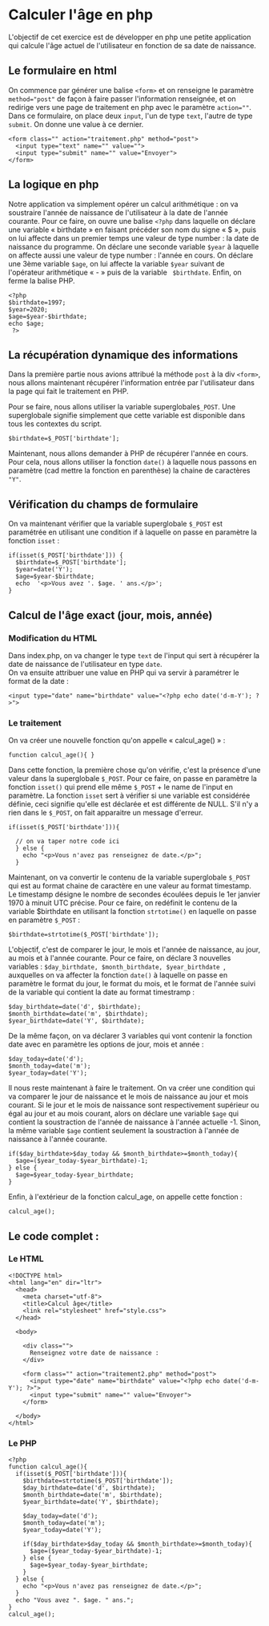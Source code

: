 # Calculer l'âge en php

L'objectif de cet exercice est de développer en php une petite application qui calcule l'âge actuel de l'utilisateur en fonction de sa date de naissance.


## Le formulaire en html

On commence par générer une balise ``` <form> ``` et on renseigne le paramètre ``` method="post" ``` de façon à faire passer l'information renseignée, et on redirige vers une page de traitement en php avec le paramètre ``` action="" ```. Dans ce formulaire, on place deux ``` input ```, l'un de type ``` text ```, l'autre de type ``` submit ```. On donne une value à ce dernier.


```
<form class="" action="traitement.php" method="post">
  <input type="text" name="" value="">
  <input type="submit" name="" value="Envoyer">
</form>
```

## La logique en php

Notre application va simplement opérer un calcul arithmétique : on va soustraire l'année de naissance de l'utilisateur à la date de l'année courante. Pour ce faire, on ouvre une balise ``` <?php ``` dans laquelle on déclare une variable « birthdate » en faisant précéder son nom du signe « $ », puis on lui affecte dans un premier temps une valeur de type number : la date de naissance du programme. On déclare une seconde variable ``` $year ``` à laquelle on affecte aussi une valeur de type number : l'année en cours. On déclare une 3ème variable ``` $age ```, on lui affecte la variable ``` $year ``` suivant de l'opérateur arithmétique « - » puis de la variable ``` $birthdate```. Enfin, on ferme la balise PHP.

```
<?php
$birthdate=1997;
$year=2020;
$age=$year-$birthdate;
echo $age;
 ?>
```

## La récupération dynamique des informations

Dans la première partie nous avions attribué la méthode ```post``` à la div ```<form>```, nous allons maintenant récupérer l'information entrée par l'utilisateur dans la page qui fait le traitement en PHP.

Pour se faire, nous allons utiliser la variable superglobale```$_POST```.
Une superglobale signifie simplement que cette variable est disponible dans tous les contextes du script.

```
$birthdate=$_POST['birthdate'];
```

Maintenant, nous allons demander à PHP de récupérer l'année en cours. Pour cela, nous allons utiliser la fonction ```date()``` à laquelle nous passons en paramètre (cad mettre la fonction en parenthèse) la chaine de caractères ``` "Y" ```.

## Vérification du champs de formulaire

On va maintenant vérifier que la variable superglobale ```$_POST``` est paramétrée en utilisant une condition if à laquelle on passe en paramètre la fonction ```isset``` :

```
if(isset($_POST['birthdate'])) {
  $birthdate=$_POST['birthdate'];
  $year=date('Y');
  $age=$year-$birthdate;
  echo  '<p>Vous avez '. $age. ' ans.</p>';
}
```

## Calcul de l'âge exact (jour, mois, année)
### Modification du HTML

Dans index.php, on va changer le type ```text``` de l'input qui sert à récupérer la date de naissance de l'utilisateur en type ```date```.   
On va ensuite attribuer une value en PHP qui va servir à paramétrer le format de la date :
```
<input type="date" name="birthdate" value="<?php echo date('d-m-Y'); ?>">
```

### Le traitement

On va créer une nouvelle fonction qu'on appelle « calcul_age() » :
```
function calcul_age(){ }
```
Dans cette fonction, la première chose qu'on vérifie, c'est la présence d'une valeur dans la superglobale ``` $_POST ```. Pour ce faire, on passe en paramètre la fonction ``` isset() ``` qui prend elle même ``` $_POST ``` + le name de l'input en paramètre.
La fonction ``` isset ``` sert à vérifier si une variable est considérée définie, ceci signifie qu'elle est déclarée et est différente de NULL. S'il n'y a rien dans le ```$_POST```, on fait apparaitre un message d'erreur.
```
if(isset($_POST['birthdate'])){

  // on va taper notre code ici
  } else {
    echo "<p>Vous n'avez pas renseignez de date.</p>";
  }
```

Maintenant, on va convertir le contenu de la variable superglobale ```$_POST``` qui est au format chaine de caractère en une valeur au format timestamp.
Le timestamp désigne le nombre de secondes écoulées depuis le 1er janvier 1970 à minuit UTC précise.
Pour ce faire, on redéfinit le contenu de la variable $birthdate en utilisant la fonction ```strtotime()``` en laquelle on passe en paramètre ``` $_POST ``` :
```
$birthdate=strtotime($_POST['birthdate']);
```

L'objectif, c'est de comparer le jour, le mois et l'année de naissance, au jour, au mois et à l'année courante. Pour ce faire, on déclare 3 nouvelles variables : ```$day_birthdate, $month_birthdate, $year_birthdate ```, auxquelles on va affecter la fonction ```date()``` à laquelle on passe en paramètre le format du jour, le format du mois, et le format de l'année suivi de la variable qui contient la date au format timestramp :
```
$day_birthdate=date('d', $birthdate);
$month_birthdate=date('m', $birthdate);
$year_birthdate=date('Y', $birthdate);
```
De la même façon, on va déclarer 3 variables qui vont contenir la fonction date avec en paramètre les options de jour, mois et année :
```
$day_today=date('d');
$month_today=date('m');
$year_today=date('Y');
```
Il nous reste maintenant à faire le traitement. On va créer une condition qui va comparer le jour de naissance et le mois de naissance au jour et mois courant. Si le jour et le mois de naissance sont respectivement supérieur ou égal au jour et au mois courant, alors on déclare une variable ```$age``` qui contient la soustraction de l'année de naissance à l'année actuelle -1. Sinon, la même variable ```$age``` contient seulement la soustraction à l'année de naissance à l'année courante.
```
if($day_birthdate>$day_today && $month_birthdate>=$month_today){
  $age=($year_today-$year_birthdate)-1;
} else {
  $age=$year_today-$year_birthdate;
}
```
Enfin, à l'extérieur de la fonction calcul_age, on appelle cette fonction :
```
calcul_age();
```

## Le code complet :
### Le HTML

```
<!DOCTYPE html>
<html lang="en" dir="ltr">
  <head>
    <meta charset="utf-8">
    <title>Calcul âge</title>
    <link rel="stylesheet" href="style.css">
  </head>

  <body>

    <div class="">
      Renseignez votre date de naissance :
    </div>

    <form class="" action="traitement2.php" method="post">
      <input type="date" name="birthdate" value="<?php echo date('d-m-Y'); ?>">
      <input type="submit" name="" value="Envoyer">
    </form>

  </body>
</html>
```

### Le PHP
```
<?php
function calcul_age(){
  if(isset($_POST['birthdate'])){
    $birthdate=strtotime($_POST['birthdate']);
    $day_birthdate=date('d', $birthdate);
    $month_birthdate=date('m', $birthdate);
    $year_birthdate=date('Y', $birthdate);

    $day_today=date('d');
    $month_today=date('m');
    $year_today=date('Y');

    if($day_birthdate>$day_today && $month_birthdate>=$month_today){
      $age=($year_today-$year_birthdate)-1;
    } else {
      $age=$year_today-$year_birthdate;
    }
  } else {
    echo "<p>Vous n'avez pas renseignez de date.</p>";
  }
  echo "Vous avez ". $age. " ans.";
}
calcul_age();

```
